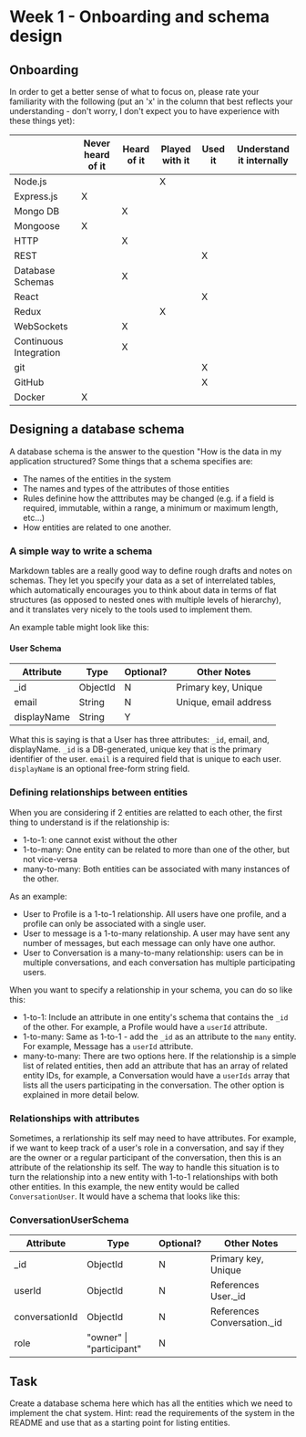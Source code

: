 # Week 1 - Onboarding and schema design

## Onboarding

In order to get a better sense of what to focus on, please rate your
familiarity with the following (put an 'x' in the column that best reflects
your understanding - don't worry, I don't expect you to have experience with
these things yet):

|                        | Never heard of it | Heard of it | Played with it | Used it | Understand it internally |
| ---------------------- | ----------------- | ----------- | -------------- | ------- | ------------------------ |
| Node.js                |                   |             | X              |         |                          |
| Express.js             | X                 |             |                |         |                          |
| Mongo DB               |                   | X           |                |         |                          |
| Mongoose               | X                 |             |                |         |                          |
| HTTP                   |                   | X           |                |         |                          |
| REST                   |                   |             |                | X       |                          |
| Database Schemas       |                   | X           |                |         |                          |
| React                  |                   |             |                | X       |                          |
| Redux                  |                   |             | X              |         |                          |
| WebSockets             |                   | X           |                |         |                          |
| Continuous Integration |                   | X           |                |         |                          |
| git                    |                   |             |                | X       |                          |
| GitHub                 |                   |             |                | X       |                          |
| Docker                 | X                 |             |                |         |                          |

## Designing a database schema

A database schema is the answer to the question "How is the data in my
application structured? Some things that a schema specifies are:

- The names of the entities in the system
- The names and types of the attributes of those entities
- Rules definine how the atttributes may be changed (e.g. if a field is
  required, immutable, within a range, a minimum or maximum length, etc...)
- How entities are related to one another.

### A simple way to write a schema

Markdown tables are a really good way to define rough drafts and notes on
schemas. They let you specify your data as a set of interrelated tables, which
automatically encourages you to think about data in terms of flat structures (as
opposed to nested ones with multiple levels of hierarchy), and it translates
very nicely to the tools used to implement them.

An example table might look like this:

#### User Schema

| Attribute   | Type     | Optional? | Other Notes           |
| ----------- | -------- | --------- | --------------------- |
| \_id        | ObjectId | N         | Primary key, Unique   |
| email       | String   | N         | Unique, email address |
| displayName | String   | Y         |                       |

What this is saying is that a User has three attributes: `_id`, email, and,
displayName. `_id` is a DB-generated, unique key that is the primary identifier
of the user. `email` is a required field that is unique to each user.
`displayName` is an optional free-form string field.

### Defining relationships between entities

When you are considering if 2 entities are relatted to each other, the first
thing to understand is if the relationship is:

- 1-to-1: one cannot exist without the other
- 1-to-many: One entity can be related to more than one of the other, but not
  vice-versa
- many-to-many: Both entities can be associated with many instances of the
  other.

As an example:

- User to Profile is a 1-to-1 relationship. All users have one profile, and a
  profile can only be associated with a single user.
- User to message is a 1-to-many relationship. A user may have sent any number
  of messages, but each message can only have one author.
- User to Conversation is a many-to-many relationship: users can be in multiple
  conversations, and each conversation has multiple participating users.

When you want to specify a relationship in your schema, you can do so like this:

- 1-to-1: Include an attribute in one entity's schema that contains the `_id`
  of the other. For example, a Profile would have a `userId` attribute.
- 1-to-many: Same as 1-to-1 - add the `_id` as an attribute to the `many`
  entity. For example, Message has a `userId` attribute.
- many-to-many: There are two options here. If the relationship is a simple list
  of related entities, then add an attribute that has an array of related entity
  IDs, for example, a Conversation would have a `userIds` array that lists all
  the users participating in the conversation. The other option is explained in
  more detail below.

### Relationships with attributes

Sometimes, a rerlationship its self may need to have attributes. For example, if
we want to keep track of a user's role in a conversation, and say if they are
the owner or a regular participant of the conversation, then this is an
attribute of the relationship its self. The way to handle this situation is to
turn the relationship into a new entity with 1-to-1 relationships with both
other entities. In this example, the new entity would be called
`ConversationUser`. It would have a schema that looks like this:

### ConversationUserSchema

| Attribute      | Type                     | Optional? | Other Notes                  |
| -------------- | ------------------------ | --------- | ---------------------------- |
| \_id           | ObjectId                 | N         | Primary key, Unique          |
| userId         | ObjectId                 | N         | References User.\_id         |
| conversationId | ObjectId                 | N         | References Conversation.\_id |
| role           | "owner" \| "participant" | N         |                              |

## Task

Create a database schema here which has all the entities which we need to implement
the chat system. Hint: read the requirements of the system in the README and use
that as a starting point for listing entities.


